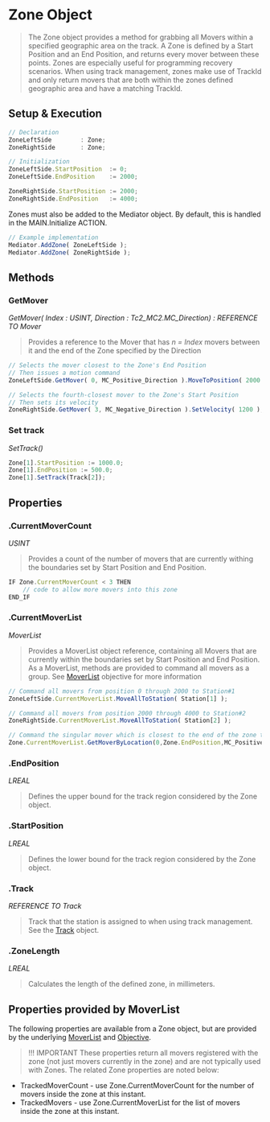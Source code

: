 
# Zone Object

> The Zone object provides a method for grabbing all Movers within a specified geographic area on the track. A Zone is defined by a Start Position and an End Position, and returns every mover between these points. Zones are especially useful for programming recovery scenarios. When using track management, zones make use of TrackId and only return movers that are both within the zones defined geographic area and have a matching TrackId.


## Setup & Execution

```javascript
// Declaration
ZoneLeftSide		: Zone;
ZoneRightSide		: Zone;
```
```javascript
// Initialization
ZoneLeftSide.StartPosition	:= 0;
ZoneLeftSide.EndPosition	:= 2000;

ZoneRightSide.StartPosition	:= 2000;
ZoneRightSide.EndPosition	:= 4000;
```

Zones must also be added to the Mediator object. By default, this is handled in the MAIN.Initialize ACTION.

```javascript
// Example implementation
Mediator.AddZone( ZoneLeftSide );
Mediator.AddZone( ZoneRightSide );
```


## Methods

### GetMover

*GetMover( Index : USINT, Direction : Tc2_MC2.MC_Direction) : REFERENCE TO Mover*

> Provides a reference to the Mover that has *n = Index* movers between it and the end of the Zone specified by the Direction

```javascript
// Selects the mover closest to the Zone's End Position
// Then issues a motion command
ZoneLeftSide.GetMover( 0, MC_Positive_Direction ).MoveToPosition( 2000 );

// Selects the fourth-closest mover to the Zone's Start Position
// Then sets its velocity
ZoneRightSide.GetMover( 3, MC_Negative_Direction ).SetVelocity( 1200 );
```

### Set track

*SetTrack(<Track>)*


```javascript
Zone[1].StartPosition := 1000.0;
Zone[1].EndPosition := 500.0;
Zone[1].SetTrack(Track[2]);
```

## Properties

### .CurrentMoverCount

*USINT*

> Provides a count of the number of movers that are currently withing the boundaries set by Start Position and End Position.

```javascript
IF Zone.CurrentMoverCount < 3 THEN
	// code to allow more movers into this zone
END_IF
```

### .CurrentMoverList

*MoverList*

> Provides a MoverList object reference, containing all Movers that are currently within the boundaries set by Start Position and End Position. As a MoverList, methods are provided to command all movers as a group. See [MoverList](MoverList.md) objective for more information

```javascript
// Command all movers from position 0 through 2000 to Station#1
ZoneLeftSide.CurrentMoverList.MoveAllToStation( Station[1] );

// Command all movers from position 2000 through 4000 to Station#2
ZoneRightSide.CurrentMoverList.MoveAllToStation( Station[2] );

// Command the singular mover which is closest to the end of the zone to Station#3
Zone.CurrentMoverList.GetMoverByLocation(0,Zone.EndPosition,MC_Positive_Direction).MoveToStation( Station[3] );

```
### .EndPosition

*LREAL*

> Defines the upper bound for the track region considered by the Zone object.

### .StartPosition

*LREAL*

> Defines the lower bound for the track region considered by the Zone object.

### .Track

*REFERENCE TO Track*

> Track that the station is assigned to when using track management. See the [Track](Track.md) object.

### .ZoneLength

*LREAL*

> Calculates the length of the defined zone, in millimeters.

## Properties provided by MoverList

The following properties are available from a Zone object, but are provided by the underlying [MoverList](MoverList.md) and [Objective](Objective.md).

> !!! IMPORTANT These properties return all movers registered with the zone (not just movers currently in the zone) and are not typically used with Zones. The related Zone properties are noted below:

- TrackedMoverCount - use Zone.CurrentMoverCount for the number of movers inside the zone at this instant.
- TrackedMovers - use Zone.CurrentMoverList for the list of movers inside the zone at this instant.


